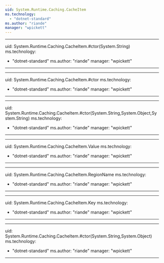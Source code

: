 ```yaml
---
uid: System.Runtime.Caching.CacheItem
ms.technology: 
  - "dotnet-standard"
ms.author: "riande"
manager: "wpickett"
---
```


---
uid: System.Runtime.Caching.CacheItem.#ctor(System.String)
ms.technology: 
  - "dotnet-standard"
ms.author: "riande"
manager: "wpickett"
---

---
uid: System.Runtime.Caching.CacheItem.#ctor
ms.technology: 
  - "dotnet-standard"
ms.author: "riande"
manager: "wpickett"
---

---
uid: System.Runtime.Caching.CacheItem.#ctor(System.String,System.Object,System.String)
ms.technology: 
  - "dotnet-standard"
ms.author: "riande"
manager: "wpickett"
---

---
uid: System.Runtime.Caching.CacheItem.Value
ms.technology: 
  - "dotnet-standard"
ms.author: "riande"
manager: "wpickett"
---

---
uid: System.Runtime.Caching.CacheItem.RegionName
ms.technology: 
  - "dotnet-standard"
ms.author: "riande"
manager: "wpickett"
---

---
uid: System.Runtime.Caching.CacheItem.Key
ms.technology: 
  - "dotnet-standard"
ms.author: "riande"
manager: "wpickett"
---

---
uid: System.Runtime.Caching.CacheItem.#ctor(System.String,System.Object)
ms.technology: 
  - "dotnet-standard"
ms.author: "riande"
manager: "wpickett"
---
